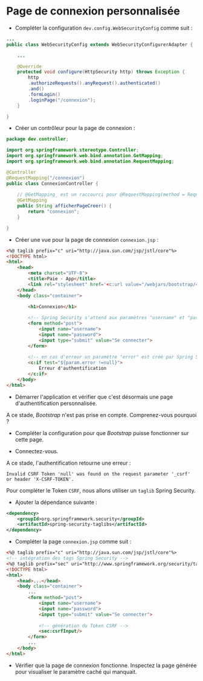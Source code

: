 # Page de connexion personnalisée

* Compléter la configuration `dev.config.WebSecurityConfig` comme suit :

```java
...
public class WebSecurityConfig extends WebSecurityConfigurerAdapter {

	...

	@Override
	protected void configure(HttpSecurity http) throws Exception {
		http
		.authorizeRequests().anyRequest().authenticated()
		.and()
		.formLogin()
		.loginPage("/connexion");
	}

}
```

* Créer un contrôleur pour la page de connexion :

```java
package dev.controller;

import org.springframework.stereotype.Controller;
import org.springframework.web.bind.annotation.GetMapping;
import org.springframework.web.bind.annotation.RequestMapping;

@Controller
@RequestMapping("/connexion")
public class ConnexionController {
	
    // @GetMapping_ est un raccourci pour @RequestMapping(method = RequestMethod.GET)
	@GetMapping
	public String afficherPageCreer() {
		return "connexion";
	}

}
```

* Créer une vue pour la page de connexion `connexion.jsp` :

```html
<%@ taglib prefix="c" uri="http://java.sun.com/jsp/jstl/core"%>
<!DOCTYPE html>
<html>
	<head>
		<meta charset="UTF-8">
		<title>Paie - App</title>
		<link rel="stylesheet" href='<c:url value="/webjars/bootstrap/4.1.1/css/bootstrap.min.css"></c:url>'>
	</head>
	<body class="container">		

		<h1>Connexion</h1>
		
		<!-- Spring Security s'attend aux paramètres "username" et "password" -->
		<form method="post">
			<input name="username">
			<input name="password">
			<input type="submit" value="Se connecter">
		</form>
		
		<!-- en cas d'erreur un paramètre "error" est créé par Spring Security -->
		<c:if test="${param.error !=null}">
			Erreur d'authentification
		</c:if>
	</body>
</html>
```

* Démarrer l'application et vérifier que c'est désormais une page d'authentification personnalisée.

A ce stade, _Bootstrap_ n'est pas prise en compte. Comprenez-vous pourquoi ?

* Compléter la configuration pour que _Bootstrap_ puisse fonctionner sur cette page.

* Connectez-vous.

A ce stade, l'authentification retourne une erreur :

```
Invalid CSRF Token 'null' was found on the request parameter '_csrf' or header 'X-CSRF-TOKEN'.
```

Pour compléter le Token `CSRF`, nous allons utiliser un `taglib` Spring Security.

* Ajouter la dépendance suivante :


```xml
<dependency>
	<groupId>org.springframework.security</groupId>
	<artifactId>spring-security-taglibs</artifactId>
</dependency>
```

* Compléter la page `connexion.jsp` comme suit :


```html
<%@ taglib prefix="c" uri="http://java.sun.com/jsp/jstl/core"%>
<!-- intégration des tags Spring Security -->
<%@ taglib prefix="sec" uri="http://www.springframework.org/security/tags" %>
<!DOCTYPE html>
<html>
	<head>...</head>
	<body class="container">		
		...
		<form method="post">
			<input name="username">
			<input name="password">
			<input type="submit" value="Se connecter">
			
			<!-- génération du Token CSRF -->
			<sec:csrfInput/>
		</form>
		...
	</body>
</html>
```

* Vérifier que la page de connexion fonctionne. Inspectez la page générée pour visualiser le paramètre caché qui manquait.

